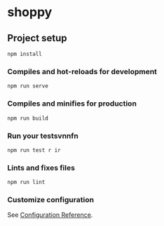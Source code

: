 # shoppy

## Project setup
```
npm install
```

### Compiles and hot-reloads for development
```
npm run serve
```

### Compiles and minifies for production
```
npm run build
```

### Run your testsvnnfn
```
npm run test r ir
```

### Lints and fixes files
```
npm run lint
```

### Customize configuration
See [Configuration Reference](https://cli.vuejs.org/config/).
